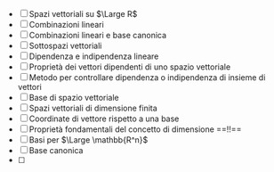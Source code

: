 - [ ] Spazi vettoriali su $\Large R$
- [ ] Combinazioni lineari
- [ ] Combinazioni lineari e base canonica
- [ ] Sottospazi vettoriali 
- [ ] Dipendenza e indipendenza lineare
- [ ] Proprietà dei vettori dipendenti di uno spazio vettoriale
- [ ] Metodo per controllare dipendenza o indipendenza di insieme di vettori
- [ ] Base di spazio vettoriale
- [ ] Spazi vettoriali di dimensione finita
- [ ] Coordinate di vettore rispetto a una base
- [ ] Proprietà fondamentali del concetto di dimensione ==!!==
- [ ] Basi per $\Large \mathbb{R^n}$
- [ ] Base canonica
- [ ] 